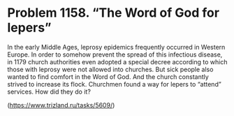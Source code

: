 # Problem 1158. “The Word of God for lepers”

In the early Middle Ages, leprosy epidemics frequently occurred in Western Europe. In order to somehow prevent the spread of this infectious disease, in 1179 church authorities even adopted a special decree according to which those with leprosy were not allowed into churches. But sick people also wanted to find comfort in the Word of God. And the church constantly strived to increase its flock. Churchmen found a way for lepers to “attend” services. How did they do it?

(https://www.trizland.ru/tasks/5609/)